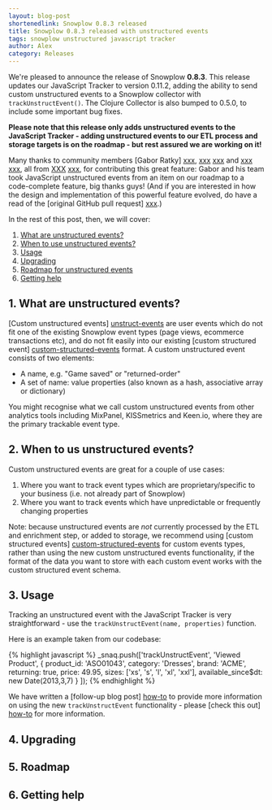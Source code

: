 ```yaml
---
layout: blog-post
shortenedlink: Snowplow 0.8.3 released
title: Snowplow 0.8.3 released with unstructured events
tags: snowplow unstructured javascript tracker
author: Alex
category: Releases
---
```


We're pleased to announce the release of Snowplow **0.8.3**. This release updates our JavaScript Tracker to version 0.11.2, adding the ability to send custom unstructured events to a Snowplow collector with `trackUnstructEvent()`. The Clojure Collector is also bumped to 0.5.0, to include some important bug fixes.

**Please note that this release only adds unstructured events to the JavaScript Tracker - adding unstructured events to our ETL process and storage targets is on the roadmap - but rest assured we are working on it!**

Many thanks to community members [Gabor Ratky] [xxx], [xxx] [xxx] and [xxx] [xxx], all from [XXX] [xxx], for contributing this great feature: Gabor and his team took JavaScript unstructured events from an item on our roadmap to a code-complete feature, big thanks guys! (And if you are interested in how the design and implementation of this powerful feature evolved, do have a read of the [original GitHub pull request] [xxx].)

In the rest of this post, then, we will cover:

1. [What are unstructured events?](/blog/2013/05/13/snowplow-0.8.3-released-with-unstructured-events/#definition)
2. [When to use unstructured events?](/blog/2013/05/13/snowplow-0.8.3-released-with-unstructured-events/#when)
3. [Usage](/blog/2013/05/13/snowplow-0.8.3-released-with-unstructured-events/#usage)
4. [Upgrading](/blog/2013/05/13/snowplow-0.8.3-released-with-unstructured-events/#upgrading)
5. [Roadmap for unstructured events](#roadmap)
6. [Getting help](/blog/2013/05/13/snowplow-0.8.3-released-with-unstructured-events/#help)

<!--more-->

<h2><a name="definition">1. What are unstructured events?</a></h2>

[Custom unstructured events] [unstruct-events] are user events which do not fit one of the existing Snowplow event types (page views, ecommerce transactions etc), and do not fit easily into our existing [custom structured event] [custom-structured-events] format. A custom unstructured event consists of two elements:

* A name, e.g. "Game saved" or "returned-order"
* A set of name: value properties (also known as a hash, associative array or dictionary)

You might recognise what we call custom unstructured events from other analytics tools including MixPanel, KISSmetrics and Keen.io, where they are the primary trackable event type.

<h2><a name="when">2. When to us unstructured events?</a></h2>

Custom unstructured events are great for a couple of use cases:

1. Where you want to track event types which are proprietary/specific to your business (i.e. not already part of Snowplow)
2. Where you want to track events which have unpredictable or frequently changing properties

Note: because unstructured events are *not* currently processed by the ETL and enrichment step, or added to storage, we recommend using [custom structured events] [custom-structured-events] for custom events types, rather than using the new custom unstructured events functionality, if the format of the data you want to store with each custom event works with the custom structured event schema.

<h2><a name="usage">3. Usage</a></h2>

Tracking an unstructured event with the JavaScript Tracker is very straightforward - use the `trackUnstructEvent(name, properties)` function.

Here is an example taken from our codebase:

{% highlight javascript %}
_snaq.push(['trackUnstructEvent', 'Viewed Product',
                {
                    product_id: 'ASO01043',
                    category: 'Dresses',
                    brand: 'ACME',
                    returning: true,
                    price: 49.95,
                    sizes: ['xs', 's', 'l', 'xl', 'xxl'],
                    available_since$dt: new Date(2013,3,7)
                }
            ]);
{% endhighlight %}

We have written a [follow-up blog post] [how-to] to provide more information on using the new `trackUnstructEvent` functionality - please [check this out] [how-to] for more information.

<h2><a name="upgrading"></a>4. Upgrading</h2>


<h2><a name="roadmap">5. Roadmap</a></h2>


<h2><a name="help">6. Getting help</a></h2>

[xxx]: http://todo
[unstruct-events]: http://todo
[struct-events]: http://todo
[how-to]: /blog/2013/05/13/snowplow-unstructured-events-guide/
[custom-structured-events]: https://github.com/snowplow/snowplow/wiki/canonical-event-model#wiki-customstruct
[custom-unstructured-events]: https://github.com/snowplow/snowplow/wiki/canonical-event-model#wiki-customunstruct
